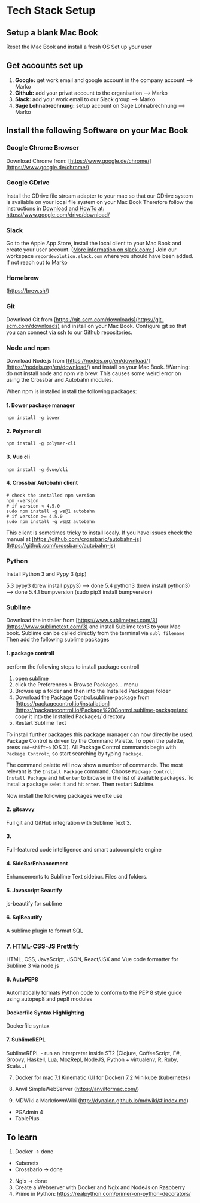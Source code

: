 # Tech Stack Setup

## Setup a blank Mac Book
Reset the Mac Book and install a fresh OS 
Set up your user

## Get accounts set up
1) **Google:** get work email and google account in the company account --> Marko
2) **Github:** add your privat account to the organisation --> Marko
3) **Slack:** add your work email to our Slack group --> Marko
4) **Sage Lohnabrechnung:** setup account on Sage Lohnabrechnung --> Marko


## Install the following Software on your Mac Book

### Google Chrome Browser
Download Chrome from: [https://www.google.de/chrome/](https://www.google.de/chrome/)


### Google GDrive 
Install the GDrive file stream adapter to your mac so that our GDrive system is available on your local file system on your Mac Book
Therefore follow the instructions in
[Download and HowTo at: https://www.google.com/drive/download/ ](https://www.google.com/drive/download/)

### Slack
Go to the Apple App Store, install the local client to your Mac Book and create your user account. ([More information on slack.com: ](https://slack.com/intl/de-de/downloads/mac))
Join our workspace `recordevolution.slack.com` where you should have been added. If not reach out to Marko


### Homebrew 
(https://brew.sh/)

### Git 
Download Git from [https://git-scm.com/downloads](https://git-scm.com/downloads) and install on your Mac Book.
Configure git so that you can connect via ssh to our Github repositories.

### Node and npm 
Download Node.js from [https://nodejs.org/en/download/](https://nodejs.org/en/download/) and install on your Mac Book.
!Warning: do not install node and npm via brew. This causes some weird error on using the Crossbar and Autobahn modules.

When npm is installed install the following packages:
#### 1. Bower package manager
``` 
npm install -g bower
```

#### 2. Polymer cli 
```
npm install -g polymer-cli
```

#### 3. Vue cli 
```
npm install -g @vue/cli
```
#### 4. Crossbar Autobahn client 
```
# check the installed npm version
npm -version
# if version < 4.5.0
sudo npm install -g ws@1 autobahn
# if version >= 4.5.0
sudo npm install -g ws@2 autobahn
```
This client is sometimes tricky to install localy. If you have issues check the manual at [https://github.com/crossbario/autobahn-js](https://github.com/crossbario/autobahn-js)


### Python
Install Python 3 and Pypy 3 (pip) 


5.3 pypy3 (brew install pypy3) —> done
5.4 python3 (brew install python3) —> done
5.4.1 bumpversion (sudo pip3 install bumpversion)

### Sublime
Download the installer from [https://www.sublimetext.com/3](https://www.sublimetext.com/3) and install Sublime text3 to your Mac book.
Sublime can be called directly from the terminal via `subl filename` 
Then add the following sublime packages 


#### 1. package controll
perform the following steps to install package controll 
1. open sublime
2. click the Preferences > Browse Packages… menu
3. Browse up a folder and then into the Installed Packages/ folder
4. Download the Package Control.sublime-package from [https://packagecontrol.io/installation](https://packagecontrol.io/Package%20Control.sublime-package)and copy it into the Installed Packages/ directory
5. Restart Sublime Text

To install further packages this package manager can now directly be used. Package Control is driven by the Command Palette. To open the palette, press `cmd+shift+p` (OS X). All Package Control commands begin with `Package Control:`, so start searching by typing `Package`.

The command palette will now show a number of commands. The most relevant is the `Install Package` command.
Choose `Package Control: Install Package` and hit `enter` to browse in the list of available packages.
To install a package selet it and hit `enter`. Then restart Sublime.

Now install the following packages we ofte use 
#### 2. gitsavvy
Full git and GitHub integration with Sublime Text 3.
#### 3. 
Full-featured code intelligence and smart autocomplete engine

#### 4. SideBarEnhancement
Enhancements to Sublime Text sidebar. Files and folders.

#### 5. Javascript Beautify
js-beautify for sublime

#### 6. SqlBeautify
A sublime plugin to format SQL

### 7. HTML-CSS-JS Prettify 
HTML, CSS, JavaScript, JSON, React/JSX and Vue code formatter for Sublime 3 via node.js

#### 6. Auto​PEP8
Automatically formats Python code to conform to the PEP 8 style guide using autopep8 and pep8 modules

#### Dockerfile Syntax Highlighting
Dockerfile syntax

#### 7. Sublime​REPL
SublimeREPL - run an interpreter inside ST2 (Clojure, CoffeeScript, F#, Groovy, Haskell, Lua, MozRepl, NodeJS, Python + virtualenv, R, Ruby, Scala...)


7. Docker for mac
7.1 Kinematic (UI for Docker)
7.2 Minikube (kubernetes) 

11. Anvil SimpleWebServer (https://anvilformac.com/)
12. MDWiki a MarkdownWiki (http://dynalon.github.io/mdwiki/#!index.md)

- PGAdmin 4
- TablePlus


## To learn
1. Docker -> done
- Kubenets
- Crossbario -> done
2. Ngix -> done
3. Create a Webserver with Docker and Ngix and NodeJs on Raspberry
4. Prime in Python: https://realpython.com/primer-on-python-decorators/




